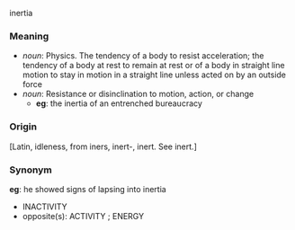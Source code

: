 inertia
### Meaning
+ _noun_: Physics. The tendency of a body to resist acceleration; the tendency of a body at rest to remain at rest or of a body in straight line motion to stay in motion in a straight line unless acted on by an outside force
+ _noun_: Resistance or disinclination to motion, action, or change
    + __eg__: the inertia of an entrenched bureaucracy

### Origin

[Latin, idleness, from iners, inert-, inert. See inert.]

### Synonym

__eg__: he showed signs of lapsing into inertia

+ INACTIVITY
+ opposite(s): ACTIVITY ; ENERGY


